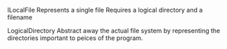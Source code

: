 ILocalFile
Represents a single file
Requires a logical directory and a filename

LogicalDirectory
Abstract away the actual file system by representing the directories important to peices of the program.
